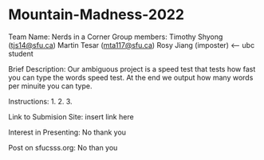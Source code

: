 # Mountain-Madness-2022

Team Name: Nerds in a Corner
Group members: Timothy Shyong (tjs14@sfu.ca)
               Martin Tesar (mta117@sfu.ca)
               Rosy Jiang (imposter) <-- ubc student

Brief Description: Our ambiguous project is a speed test that tests how fast you can type the words speed test. At the end we output how many words per minuite you can type.

Instructions: 
    1. 
    2. 
    3.

Link to Submision Site: insert link here

Interest in Presenting: No thank you

Post on sfucsss.org: No than you
